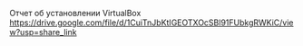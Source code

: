 Отчет об установлении VirtualBox
https://drive.google.com/file/d/1CuiTnJbKtIGEOTXOcSBl91FUbkgRWKiC/view?usp=share_link
